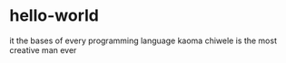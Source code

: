 # hello-world
it the bases  of every programming language 
kaoma chiwele is the most creative man ever 
